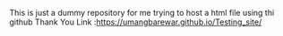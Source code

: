 This is just a dummy repository for me trying to host a html file using thi github
Thank You
Link :https://umangbarewar.github.io/Testing_site/
